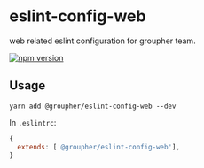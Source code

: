 # eslint-config-web
web related eslint configuration for groupher team.

[![npm version](https://badge.fury.io/js/%40groupher%2Feslint-config-web.svg)](https://badge.fury.io/js/%40groupher%2Feslint-config-web)

## Usage

```
yarn add @groupher/eslint-config-web --dev
```

In `.eslintrc`:

```js
{ 
  extends: ['@groupher/eslint-config-web'],
} 
```
